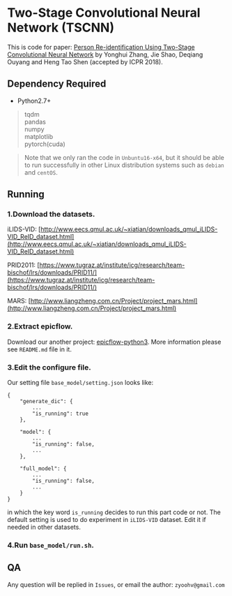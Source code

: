 # Two-Stage Convolutional Neural Network (TSCNN)

This is code for paper: [Person Re-identification Using Two-Stage
Convolutional Neural Network]() by Yonghui Zhang, Jie Shao, Deqiang
Ouyang and Heng Tao Shen (accepted by ICPR 2018).


## Dependency Required

*   Python2.7+

>   tqdm  
>   pandas  
>   numpy  
>   matplotlib  
>   pytorch(cuda)


>   Note that we only ran the code in `Unbuntu16-x64`, but it should be able to run successfully in other Linux distribution systems such as `debian` and `centOS`.

## Running

### 1.Download the datasets.

iLIDS-VID:
[http://www.eecs.qmul.ac.uk/~xiatian/downloads_qmul_iLIDS-VID_ReID_dataset.html](http://www.eecs.qmul.ac.uk/~xiatian/downloads_qmul_iLIDS-VID_ReID_dataset.html)

PRID2011:
[https://www.tugraz.at/institute/icg/research/team-bischof/lrs/downloads/PRID11/](https://www.tugraz.at/institute/icg/research/team-bischof/lrs/downloads/PRID11/)

MARS:
[http://www.liangzheng.com.cn/Project/project_mars.html](http://www.liangzheng.com.cn/Project/project_mars.html)

### 2.Extract epicflow.

Download our another project:
[epicflow-python3](https://github.com/zyoohv/epicflow-python3.git).
More information please see `README.md` file in it.

### 3.Edit the configure file.

Our setting file `base_model/setting.json` looks like:

```
{
    "generate_dic": {
        ...
        "is_running": true
    },

    "model": {
        ...
        "is_running": false,
        ...
    },

    "full_model": {
        ...
        "is_running": false,
        ...
    }
}
```

in which the key word `is_running` decides to run this part code or
not. The default setting is used to do experiment in `iLIDS-VID`
dataset. Edit it if needed in other datasets.

### 4.Run `base_model/run.sh`.

## QA

Any question will be replied in `Issues`, or email the author:
`zyoohv@gmail.com`
